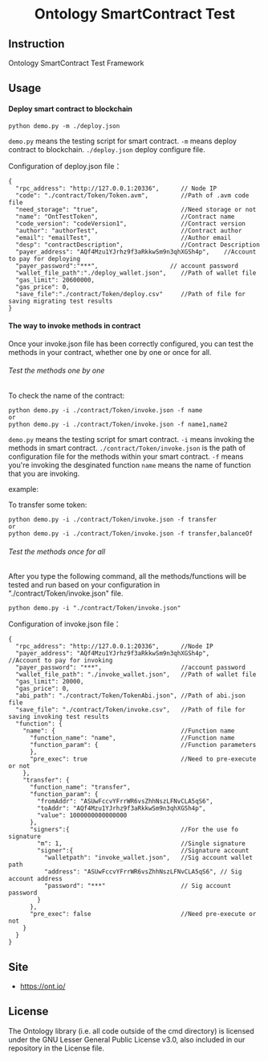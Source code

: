 <h1 align="center">Ontology SmartContract Test</h1>

## Instruction

Ontology SmartContract Test Framework 


## Usage

#### Deploy smart contract to blockchain

```
python demo.py -m ./deploy.json
```

`demo.py` means the testing script for smart contract.
`-m` means deploy contract to blockchain.
`./deploy.json` deploy configure file.



Configuration of deploy.json file：
```
{
  "rpc_address": "http://127.0.0.1:20336",      // Node IP
  "code": "./contract/Token/Token.avm",         //Path of .avm code file
  "need_storage": "true",                       //Need storage or not
  "name": "OntTestToken",                       //Contract name
  "code_version": "codeVersion1",               //Contract version
  "author": "authorTest",                       //Contract author
  "email": "emailTest",                         //Author email
  "desp": "contractDescription",                //Contract Description
  "payer_address": "AQf4Mzu1YJrhz9f3aRkkwSm9n3qhXGSh4p",    //Account to pay for deploying
  "payer_password":"***",                    // account password
  "wallet_file_path":"./deploy_wallet.json",    //Path of wallet file
  "gas_limit": 20600000,
  "gas_price": 0,
  "save_file":"./contract/Token/deploy.csv"     //Path of file for saving migrating test results
}
```


#### The way to invoke methods in contract
Once your invoke.json file has been correctly configured, you can test the methods in your contract, whether one by one or once for all.

###### Test the methods one by one
To check the name of the contract:<br/>

```
python demo.py -i ./contract/Token/invoke.json -f name
or
python demo.py -i ./contract/Token/invoke.json -f name1,name2
```

`demo.py` means the testing script for smart contract.
`-i` means invoking the methods in smart contract.
`./contract/Token/invoke.json` is the path of configuration file for the methods within your smart contract.
`-f` means you're invoking the desginated function
`name` means the name of function that you are invoking.


example:

To transfer some token: <br/>

```
python demo.py -i ./contract/Token/invoke.json -f transfer
or
python demo.py -i ./contract/Token/invoke.json -f transfer,balanceOf
```

###### Test the methods once for all
After you type the following command, all the methods/functions will be tested and run based on your configuration in "./contract/Token/invoke.json" file.<br/>

```
python demo.py -i "./contract/Token/invoke.json"
```




Configuration of invoke.json file：
```
{
  "rpc_address": "http://127.0.0.1:20336",      //Node IP
  "payer_address": "AQf4Mzu1YJrhz9f3aRkkwSm9n3qhXGSh4p",       //Account to pay for invoking
  "payer_password": "***",                      //account password
  "wallet_file_path": "./invoke_wallet.json",   //Path of wallet file
  "gas_limit": 20000,
  "gas_price": 0,
  "abi_path": "./contract/Token/TokenAbi.json", //Path of abi.json file
  "save_file": "./contract/Token/invoke.csv",   //Path of file for saving invoking test results
  "function": {
    "name": {                                   //Function name
      "function_name": "name",                  //Function name
      "function_param": {                       //Function parameters
      },
      "pre_exec": true                          //Need to pre-execute or not
    },
    "transfer": {                                           
      "function_name": "transfer",                         
      "function_param": {
        "fromAddr": "ASUwFccvYFrrWR6vsZhhNszLFNvCLA5qS6",   
        "toAddr": "AQf4Mzu1YJrhz9f3aRkkwSm9n3qhXGSh4p",
        "value": 1000000000000000
      },
      "signers":{                               //For the use fo signature
        "m": 1,                                 //Single signature
        "signer":{                              //Signature account
          "walletpath": "invoke_wallet.json",   //Sig account wallet path
          "address": "ASUwFccvYFrrWR6vsZhhNszLFNvCLA5qS6", // Sig account address
          "password": "***"                     // Sig account password
        }
      },
      "pre_exec": false                         //Need pre-execute or not
    }
  }
}
```


## Site

* https://ont.io/

## License

The Ontology library (i.e. all code outside of the cmd directory) is licensed under the GNU Lesser General Public License v3.0, also included in our repository in the License file.

